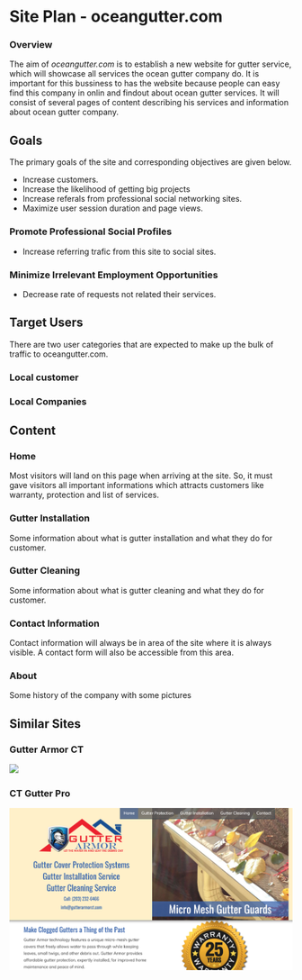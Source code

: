 # Site Plan - oceangutter.com

### Overview
The aim of *oceangutter.com* is to establish a new website for gutter service, which will showcase all services the ocean gutter company do.
It is important for this bussiness to has the website because people can easy find this company in onlin and findout about ocean gutter services. 
It will consist of several pages of content describing his services and information about ocean gutter company.

## Goals
The primary goals of the site and corresponding objectives are given below.
* Increase customers.
* Increase the likelihood of getting big projects
* Increase referals from professional social networking sites.
* Maximize user session duration and page views.

### Promote Professional Social Profiles
* Increase referring trafic from this site to social sites.

### Minimize Irrelevant Employment Opportunities
* Decrease rate of requests not related their services.

## Target Users
There are two user categories that are expected to make up the bulk of traffic to oceangutter.com.

### Local customer 

### Local Companies

## Content
### Home
Most visitors will land on this page when arriving at the site. So, it must gave visitors all important informations which attracts customers like warranty, protection and list of services. 

### Gutter Installation
Some information about what is gutter installation and what they do for customer.

### Gutter Cleaning
Some information about what is gutter cleaning and what they do for customer.

### Contact Information
Contact information will always be in area of the site where it is always visible. A contact form will also be accessible from this area.

### About 
Some history of the company with some pictures
## Similar Sites

### Gutter Armor CT
![](img/CTsite.png)

### CT Gutter Pro
![](img/gutterarmorct.png)

